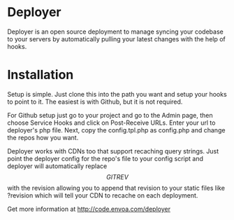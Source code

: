 Deployer
=======
Deployer is an open source deployment to manage syncing your codebase to your servers by automatically pulling your latest changes with the help of hooks.

Installation
=======
Setup is simple. Just clone this into the path you want and setup your hooks to point to it. The easiest is with Github, but it is not required.

For Github setup just go to your project and go to the Admin page, then choose Service Hooks and click on Post-Receive URLs.
Enter your url to deployer's php file.
Next, copy the config.tpl.php as config.php and change the repos how you want.

Deployer works with CDNs too that support recaching query strings.
Just point the deployer config for the repo's file to your config script and deployer will automatically replace $$GITREV$$ with the revision allowing you to
append that revision to your static files like ?revision which will tell your CDN to recache on each deployment.

Get more information at http://code.envoa.com/deployer